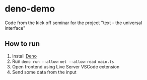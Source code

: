 # deno-demo

Code from the kick off seminar for the project "text - the universal interface"

## How to run

1. Install [Deno](https://deno.land/)
2. Run `deno run --allow-net --allow-read main.ts`
3. Open frontend using Live Server VSCode extension
4. Send some data from the input
